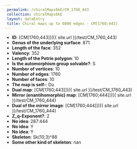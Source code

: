 ```yaml
--- 
 permalink: /chiralMaps6kE/CM_1760_443 
 collection: chiralMaps6kE
 layout: dataEntry
 title: Chiral maps up to 6000 edges - CM[1760;443]
---
```


- **ID**: [CM[1760;443]]({{ site.url }}/test/CM_1760_443)
- **Genus of the underlying surface**: 871
- **Length of the face**: 352
- **Valency**: 352
- **Length of the Petrie polygon**: 10
- **Is the automorphism group solvable?**: S
- **Number of vertices**: 10
- **Number of edges**: 1760
- **Number of faces**: 10
- **The map is self-**: Du
- **Dual map**: [CM[1760;443]]({{ site.url }}/test/CM_1760_443)
- **Mirror (enantihomorphic) map**: [CM[1760;444]]({{ site.url }}/test/CM_1760_444)
- **Dual of the mirror image**: [CM[1760;444]]({{ site.url }}/test/CM_1760_444)
- **Z_q-Exponent?**: 2
- **No idea**:  287:444
- **No idea**: Y
- **No idea**: Y
- **Skeleton**: Sk(10;3)^88
- **Some other kind of skeleton**: nan
